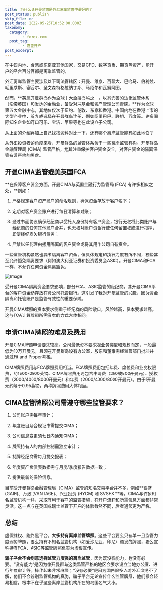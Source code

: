 ```yaml
---
title: 为什么说开曼监管是外汇离岸监管中最好的？
post_status: publish
skip_file: no
post_date: 2022-05-26T10:52:00.000Z
taxonomy:
  category:
        - forex-com
  post_tag:
        - 嘉盛开户
post_excerpt: 
---
```

在中国内地、台湾或东南亚其他国家，交易CFD、数字货币、期货等资产，能开户的平台百分百都是离岸监管的。

外汇离岸监管主要涉及以下司法管辖区：开曼、维京、百慕大、巴哈马、伯利兹、毛里求斯、塞舌尔、圣文森特格拉纳丁斯、马绍尔和瓦努阿图。

然而，**英属开曼群岛作为全球十大金融岛屿之一，以其完善的法律监管体系（沿袭英国）和发达的金融业，备受对冲基金和资产管理公司青睐。**作为全球第五大金融中心，其地位仅次于纽约、伦敦、东京和香港。中国内地在香港上市的大型企业中，近九成选择在开曼群岛注册，例如阿里巴巴、联想、百度等。许多国际知名企业如可口可乐、宝洁、苹果等也在此设立子公司。

从上面的介绍再加上自己找找资料对比一下，还有哪个离岸监管能有如此地位？

从外汇投资者的角度来看，开曼群岛的监管体系优于一些离岸监管机构。开曼群岛金融管理局 (CIMA) 监管严格，尤其注重保护客户资金安全，对客户资金的隔离保管有着严格的要求。

## 开曼CIMA监管媲美英国FCA

**在保障客户资金方面，开曼CIMA与英国金融行为监管局 (FCA) 有许多相似之处，**例如：

1. 严格规定客户资产账户的命名规则，确保资金存放于客户名下；

1. 定期对客户资金账户进行每日清算和对账；

1. 通过书面协议确保经纪商以受托人身份持有客户资金，银行无权将此类账户与经纪商的任何其他账户合并，也无权对账户资金行使任何留置权或进行扣押，即使经纪商欠银行债务；

1. 严禁以任何理由挪用隔离的客户资金或将其用作公司自有资金。

一些监管机构虽然也要求隔离客户资金，但具体规定和执行力度有所不同，有些甚至允许豁免隔离要求（例如澳大利亚证券和投资委员会ASIC）。开曼CIMA和FCA一样，不允许任何资金隔离豁免。

![Image](https://prod-files-secure.s3.us-west-2.amazonaws.com/39ed1227-6d7d-4570-be36-9ccd4a2c4241/bd849744-3fcb-4a37-8312-357962c8f065/image.png?X-Amz-Algorithm=AWS4-HMAC-SHA256&X-Amz-Content-Sha256=UNSIGNED-PAYLOAD&X-Amz-Credential=ASIAZI2LB466YGLEL3WD%2F20250303%2Fus-west-2%2Fs3%2Faws4_request&X-Amz-Date=20250303T101359Z&X-Amz-Expires=3600&X-Amz-Security-Token=IQoJb3JpZ2luX2VjEJr%2F%2F%2F%2F%2F%2F%2F%2F%2F%2FwEaCXVzLXdlc3QtMiJIMEYCIQCXpy4Ob1uLU93vzATFbSUH7dXr8VImm%2FzXagJQovXh8gIhAKzD%2BCCgSH1u3sctUyUejvHSj07SDxVoAtckFZLg1IOWKogECNP%2F%2F%2F%2F%2F%2F%2F%2F%2F%2FwEQABoMNjM3NDIzMTgzODA1IgylJOI3fDc8IMix900q3AOVwsO2YKk6MYboqMJAXfsxGEkGXTmv%2FwE78SuOYw8obt7mTRnOMKkryoFTqfPLXP52VmXAVqNR%2FaKXz1IPBDlf7ClPd1WJbOxOaWHS%2BVjQ%2FhgCzjnH5aKjeDPxE9%2BIcQwP6EOnobeYQEnekgJoyZ%2B9OwAAPmyQRcs%2F%2F%2FJdJV%2BwoE5EXyw7Vfz%2Ft8V%2BqubAxZ1%2Bue7XhmWJ2B%2FDDnh0kcCJBID7fMO40o%2FTZ%2Fl9IYGimC%2Fr2AUWAXn94c83AZzxrtCMq0DXV%2FJbDmYe4rAuSJ1A%2BBYIRpj2txB0yz2UU0pVDNo8CQ5YRP1RETYNarZXDXIymmihabZttbHteg8MqafXHHxhvwUnHOe0em6OhByOE%2FbraEuMs8yo2bFwhDiTlD%2FOMpQWtI3e4KqDWnVuz0kMfCZHeJQ78jsSb%2FrXnWPmYWlw%2F4ZXD%2Fibjh8YkgnVW0dKiiHZSrXpI5HvO5SdVkb4R1tNzn4xzJ6dp9m0pWs1c65u1biKE6nTb1loI9%2FMrVHZc464GZ8HTzgebPFOMzOZOZsu7epKYNsgbxFVyVyKIuxjHecy3BUFgvtvqyKtbbuU0250LedWuu7hqVWTuZaqlZnkD3wDPIwmeOHS%2FaGRCDb5syuGWdqWp0PqtjDT%2B5W%2BBjqkARxXqyYMkwvJfL6GHdTzrNs%2B6zP2YN%2Fr64GC9JhP6f%2F4mdxzf95rvhPTjSzUClUpC1akriI7G6yiDVfFbSCltjfwEiOSUoWSaH8N%2FKHXHbqo2bAy8bJs6M2G34ymOt374ccInsD4xVt%2F8mII5ptCcpht3r9xnZyBBTNfdgaFGcxQ540Z2n0%2FcvfJ82lu63h42zQzoMg7t%2FxpJh5TONhNrc%2FeHY%2Bs&X-Amz-Signature=f465a1e0864f107da0053c50335886eb8f0d7ce5e0b7fd84a13c2e32f3e90a02&X-Amz-SignedHeaders=host&x-id=GetObject)

受开曼CIMA隔离资金要求影响，部分FCA、ASIC监管的经纪商，其开曼CIMA平台的客户资金仍存放在母公司托管银行。这引发了我对开曼监管的兴趣，因为资金隔离和托管账户是监管有效性的重要保障。

开曼CIMA牌照的资本要求侧重于经纪商的风险敞口，风险越高，资本要求越高。这与FCA计算牌照所需资本的方式大体相同。

## **申请CIMA牌照的难易及费用**

开曼CIMA牌照申请要求较高。公司最低资本要求视业务类型和规模而定，一般最低为10万开曼元，且须在开曼群岛设有办公室，股东和董事需经监管部门批准并通过Fit and Proper考核。

CIMA牌照费用与FCA牌照费用相当。FCA牌照费用包括年费、席位费和业务权限费，约1500-2500英镑。CIMA牌照费用则包含申请费（250或500开曼元）、授权费（2000/4000/8000开曼元）和年费（2000/4000/8000开曼元）。由于1开曼元约等于0.95英镑，两种牌照费用大体相当。

## CIMA监管牌照公司需遵守哪些监管要求？

1. 公司账户需每年审计；

1. 年度账目及合规证书需提交CIMA；

1. 公司信息变更须七日内通知CIMA；

1. 牌照持有人的内部控制需独立审计；

1. 持牌经纪商需每月提交报表；

1. 年度资产负债表数据需与月度/季度报告数据一致；

1. 提供最新的保险信息。

目前受开曼群岛金融管理局（CIMA）监管的知名交易平台并不多，例如**嘉盛 (GAIN)、万致 (VANTAGE)、兴业投资 (HYCM) 和 SVSFX **等。CIMA与许多知名监管机构一样，采取有利于客户的监管措施，在开户流程和所需信息方面都非常灵活。这一点与在英国或瑞士监管下开户的体验截然不同，后者通常更为严格。

## 总结

虚假维权、跑路黑平台，**大多持有离岸监管牌照**。这些平台要么只有单一且监管力度弱的牌照，要么持有不知名监管机构（如爱沙尼亚、印尼）颁发的牌照，要么宣称持有FCA、ASIC等监管牌照但实为虚假宣传。

**骗子平台不会刻意选择监管力度强的离岸监管**，因为既没有能力，也没有必要。“没有能力”是因为像开曼群岛这类监管严格的地区会要求设立当地办公室、进行年度审计等，操作起来非常麻烦；“没有必要”是因为国内很多人对外汇交易不了解，他们不会辨别监管机构的真伪，骗子平台无论宣传什么监管牌照，他们都会轻易相信，根本不在乎这些离岸监管机构所在的岛国名气大小。
